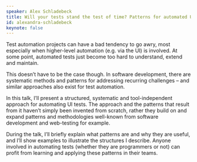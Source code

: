 ```yaml
---
speaker: Alex Schladebeck
title: Will your tests stand the test of time? Patterns for automated UI tests
id: alexandra-schladebeck
keynote: false
---
```

Test automation projects can have a bad tendency to go awry, most especially when higher-level automation (e.g. via the UI) is involved. At some point, automated tests just become too hard to understand, extend and maintain.

This doesn’t have to be the case though. In software development, there are systematic methods and patterns for addressing recurring challenges – and similar approaches also exist for test automation.

In this talk, I’ll present a structured, systematic and tool-independent approach for automating UI tests. The approach and the patterns that result from it haven’t simply been invented from scratch, rather they build on and expand patterns and methodologies well-known from software development and web-testing for example.

During the talk, I’ll briefly explain what patterns are and why they are useful, and I’ll show examples to illustrate the structures I describe. Anyone involved in automating tests (whether they are programmers or not) can profit from learning and applying these patterns in their teams.
